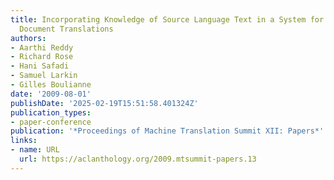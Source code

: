 ```yaml
---
title: Incorporating Knowledge of Source Language Text in a System for Dictation of
  Document Translations
authors:
- Aarthi Reddy
- Richard Rose
- Hani Safadi
- Samuel Larkin
- Gilles Boulianne
date: '2009-08-01'
publishDate: '2025-02-19T15:51:58.401324Z'
publication_types:
- paper-conference
publication: '*Proceedings of Machine Translation Summit XII: Papers*'
links:
- name: URL
  url: https://aclanthology.org/2009.mtsummit-papers.13
---
```


